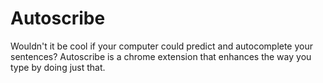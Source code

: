 # Autoscribe

Wouldn't it be cool if your computer could predict and autocomplete your sentences? Autoscribe is a chrome extension that enhances the way you type by doing just that.
